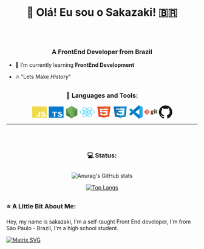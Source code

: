 <h1 align="center"> 👋 Olá! Eu sou o Sakazaki! 🇧🇷</h1>

<br></br>


<h3 align="center">A FrontEnd Developer from Brazil</h3>


- 🌱 I’m currently learning **FrontEnd Development**

- 🔥 "Lets Make *History*"

##


  <h3 align="center">🚀 Languages and Tools:</h3> 
<div style="display: inline_block" align="center">
  <img 
    align="center" 
    alt="Joao-Js" 
    height="30" 
    width="40" 
    src="https://raw.githubusercontent.com/devicons/devicon/master/icons/javascript/javascript-plain.svg"
  />
  <img 
    align="center" 
    alt="Rafa-Ts" 
    height="30" 
    width="40" 
    src="https://raw.githubusercontent.com/devicons/devicon/master/icons/typescript/typescript-plain.svg"
  />
  <img 
    align="center" 
    alt="Rafa-Js" 
    height="32" 
    width="34" 
    src="https://raw.githubusercontent.com/github/explore/80688e429a7d4ef2fca1e82350fe8e3517d3494d/topics/nodejs/nodejs.png"
  />
  <img 
    align="center" 
    alt="Joao-React" 
    height="30" 
    width="40" 
    src="https://raw.githubusercontent.com/devicons/devicon/master/icons/react/react-original.svg"
  />
  <img 
    align="center" 
    alt="Joao-HTML" 
    height="30" 
    width="40" 
    src="https://raw.githubusercontent.com/devicons/devicon/master/icons/html5/html5-original.svg"
  />
  <img 
    align="center" 
    alt="Joao-CSS" 
    height="30" 
    width="40" 
    src="https://raw.githubusercontent.com/devicons/devicon/master/icons/css3/css3-original.svg"
  />
<img align="center" alt="Visual Studio Code" width="35px" src="https://raw.githubusercontent.com/github/explore/80688e429a7d4ef2fca1e82350fe8e3517d3494d/topics/visual-studio-code/visual-studio-code.png" />
<img align="center" alt="Git" width="35px" src="https://raw.githubusercontent.com/github/explore/80688e429a7d4ef2fca1e82350fe8e3517d3494d/topics/git/git.png" />
<img align="center" alt="GitHub" width="35px" src="https://raw.githubusercontent.com/github/explore/78df643247d429f6cc873026c0622819ad797942/topics/github/github.png" />
</div>

---

<br></br>
<h3 align="center"> 💻 Status:<h3>
 
 ##
 <div align="center">
  
![Anurag's GitHub stats](https://github-readme-stats.vercel.app/api?username=DevSakazaki&theme=dark&show_icons=true)

[![Top Langs](https://github-readme-stats.vercel.app/api/top-langs/?username=DevSakazaki&theme=dark)](https://github.com/anuraghazra/github-readme-stats)
                                 </div>

##
  
### ⭐ A Little Bit About Me:
  
  <p>
    Hey, my name is sakazaki, I'm a self-taught Front End developer, I'm from São Paulo - Brazil, I'm a high school student.
  </p>
  
 
[![Matrix SVG](https://raw.githubusercontent.com/rodrigograca31/rodrigograca31/master/matrix.svg)](https://www.youtube.com/watch?v=SDkAGkd4NLc) 

